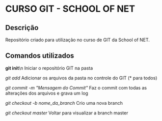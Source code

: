 # CURSO GIT - SCHOOL OF NET

## Descrição
Repositório criado para utilização no curso de GIT da School of NET.

## Comandos utilizados
**git init**\n
Iniciar o repositório GIT na pasta

*git add*
Adicionar os arquivos da pasta no controle do GIT (* para todos)

*git commit -m "Mensagem do Commit"*
Faz o commit com todas as alterações dos arquivos e grava um log

*git checkout -b nome_da_branch*
Crio uma nova branch

*git checkout master*
Voltar para visualizar a branch master


